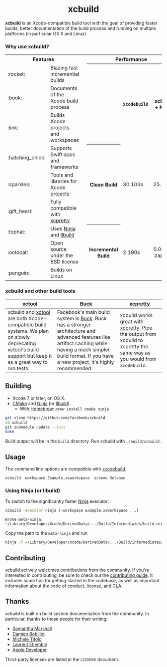 
<h1 align="center">
  <!--<img src="xcbuild_logo.jpg" alt="Facebook xcbuild" />-->
  xcbuild
</h1>

**xcbuild** is an Xcode-compatible build tool with the goal of providing faster builds, better documentation of the build process and running on multiple platforms (in particular OS X and Linux)

### Why use xcbuild? 

<table>
  <tr>
    <th colspan="2">Features</th>
    <th rowspan="10"></th>
    <th colspan="3">Performance</th>
  </tr>
  <tr><td>:rocket:</td><td>Blazing fast incremential builds</td><th rowspan="3"></th><th rowspan="3"><code>xcodebuild</code></th><th rowspan="3">xcbuild + Ninja</th></tr>
  <tr><td>:book:</td><td>Documents of the Xcode build process</td></tr>
  <tr><td>:link:</td><td>Builds Xcode projects and workspaces</td></tr>
  <tr><td>:hatching_chick:</td><td>Supports Swift apps and frameworks</td><th rowspan="3">Clean Build</th><td rowspan="3">30.103s</td><td rowspan="3">25.122s</td></tr>
  <tr><td>:sparkles:</td><td>Tools and libraries for Xcode projects</td></tr>
  <tr><td>:gift_heart:</td><td>Fully compatible with <a href="https://github.com/supermarin/xcpretty">xcpretty</a></td></tr>
  <tr><td>:tophat:</td><td>Uses <a href="https://martine.github.io/ninja">Ninja</a> and <a href="https://github.com/apple/swift-llbuild">llbuild</a></td><th rowspan="3">Incremental Build</th><td rowspan="3">2.190s</td><td rowspan="3">0.046s :zap:</td></tr>
  <tr><td>:octocat:</td><td>Open source under the BSD license</td></tr>
  <tr><td>:penguin:</td><td>Builds on Linux</td></tr>
</table>

### xcbuild and other build tools

[xctool](https://github.com/facebook/xctool) | [Buck](https://github.com/facebook/buck) | [xcpretty](https://github.com/supermarin/xcpretty)
----|----|---
xcbuild and [xctool](https://github.com/facebook/xctool) are both Xcode-compatible build systems. We plan on slowly deprecating xctool's build support but keep it as a great way to run tests. | Facebook's main build system is [Buck](https://buckbuild.com). Buck has a stronger architecture and advanced features like artifact caching while having a much simpler build format. If you have a new project, it's highly recommended. | xcbuild works great with [xcpretty](https://github.com/supermarin/xcpretty). Pipe the output from xcbuild to xcpretty the same way as you would from `xcodebuild`.

## Building

- Xcode 7 or later, on OS X.
- [CMake](http://www.cmake.org) and [Ninja](https://martine.github.io/ninja/) (or [llbuild](https://github.com/apple/swift-llbuild)). 
  - With [Homebrew](http://brew.sh/): `brew install cmake ninja`

```sh
git clone https://github.com/facebook/xcbuild
cd xcbuild
git submodule update --init
make
```

Build output will be in the `build` directory. Run xcbuild with `./build/xcbuild`.

## Usage

The command line options are compatible with [xcodebuild](https://developer.apple.com/library/mac/documentation/Darwin/Reference/ManPages/man1/xcodebuild.1.html).

```
xcbuild -workspace Example.xcworkspace -scheme Release
```

### Using Ninja (or llbuild)

To switch to the significantly faster [Ninja](https://martine.github.io/ninja/) executor:

```sh
xcbuild -executor ninja [-workspace Example.xcworkspace ...]
```

```
Wrote meta-ninja: ~/Library/Developer/Xcode/DerivedData/.../Build/Intermediates/build.ninja
```

Copy the path to the `meta-ninja` and run

```sh
ninja -f ~/Library/Developer/Xcode/DerivedData/.../Build/Intermediates/build.ninja
``` 

## Contributing

xcbuild actively welcomes contributions from the community. If you're interested in contributing, be sure to check out the [contributing guide](https://github.com/facebook/xcbuild/blob/master/CONTRIBUTING.md). It includes some tips for getting started in the codebase, as well as important information about the code of conduct, license, and CLA.

## Thanks

xcbuild is built on build system documentation from the community. In particular, thanks to these people for their writing:

 - [Samantha Marshall](http://pewpewthespells.com)
 - [Damien Bobillot](http://maxao.free.fr/xcode-plugin-interface/)
 - [Michele Titolo](http://michele.io)
 - [Laurent Etiemble](http://www.monobjc.net/xcode-project-file-format.html)
 - [Apple Developer](https://developer.apple.com/legacy/library/documentation/DeveloperTools/Conceptual/XcodeBuildSystem/Xcode_Build_System.pdf)

Third-party licenses are listed in the `LICENSE` document.
